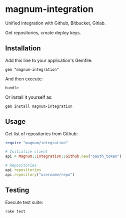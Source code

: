 # magnum-integration

Unified integration with Github, Bitbucket, Gitlab. 

Get repositories, create deploy keys.

## Installation

Add this line to your application's Gemfile:

```
gem "magnum-integration"
```

And then execute:

```
bundle
````

Or install it yourself as:

```
gem install magnum-integration
```

## Usage

Get list of repositories from Github:

```ruby
require "magnum/integration"

# Initialize client
api = Magnum::Integration::Github.new("oauth_token")

# Repositories
api.repositories
api.repository("username/repo")
```

## Testing

Execute test suite:

```
rake test
```